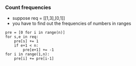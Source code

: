 ### Count frequencies
- suppose req = [[1,3],[0,1]]
- you have to find out the frequencies of numbers in ranges
```
pre = [0 for i in range(n)]
for s,e in req:
    pre[s] += 1
    if e+1 < n:
        pre[e+1] += -1
for i in range(1,n):
    pre[i] += pre[i-1]
```
